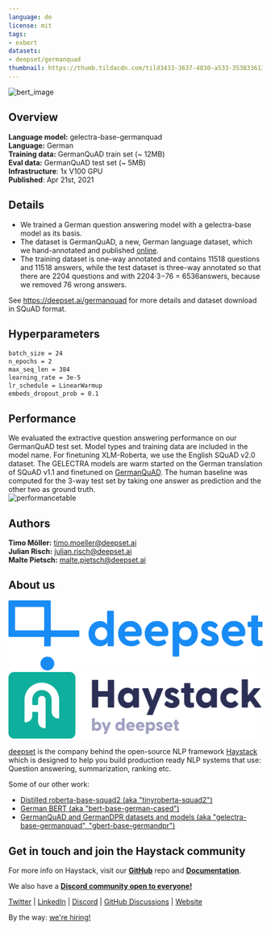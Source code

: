 ```yaml
---
language: de
license: mit
tags:
- exbert
datasets:
- deepset/germanquad
thumbnail: https://thumb.tildacdn.com/tild3433-3637-4830-a533-353833613061/-/resize/720x/-/format/webp/germanquad.jpg
---
```


![bert_image](https://thumb.tildacdn.com/tild3433-3637-4830-a533-353833613061/-/resize/720x/-/format/webp/germanquad.jpg)

## Overview
**Language model:** gelectra-base-germanquad   
**Language:** German  
**Training data:** GermanQuAD train set (~ 12MB)  
**Eval data:** GermanQuAD test set (~ 5MB)   
**Infrastructure**: 1x V100 GPU  
**Published**: Apr 21st, 2021

## Details
- We trained a German question answering model with a gelectra-base model as its basis.
- The dataset is GermanQuAD, a new, German language dataset, which we hand-annotated and published [online](https://deepset.ai/germanquad).
- The training dataset is one-way annotated and contains 11518 questions and 11518 answers, while the test dataset is three-way annotated so that there are 2204 questions and with 2204·3−76 = 6536answers, because we removed 76 wrong answers.

See https://deepset.ai/germanquad for more details and dataset download in SQuAD format.

## Hyperparameters
```
batch_size = 24
n_epochs = 2
max_seq_len = 384
learning_rate = 3e-5
lr_schedule = LinearWarmup
embeds_dropout_prob = 0.1
```
## Performance
We evaluated the extractive question answering performance on our GermanQuAD test set.
Model types and training data are included in the model name. 
For finetuning XLM-Roberta, we use the English SQuAD v2.0 dataset.
The GELECTRA models are warm started on the German translation of SQuAD v1.1 and finetuned on [GermanQuAD](https://deepset.ai/germanquad).
The human baseline was computed for the 3-way test set by taking one answer as prediction and the other two as ground truth.  
![performancetable](https://images.prismic.io/deepset/1c63afd8-40e6-4fd9-85c4-0dbb81996183_german-qa-vs-xlm-r.png) 

## Authors
**Timo Möller:** timo.moeller@deepset.ai    
**Julian Risch:** julian.risch@deepset.ai    
**Malte Pietsch:** malte.pietsch@deepset.ai    

## About us
<div class="grid lg:grid-cols-2 gap-x-4 gap-y-3">
    <div class="w-full h-40 object-cover mb-2 rounded-lg flex items-center justify-center">
         <img alt="" src="https://raw.githubusercontent.com/deepset-ai/.github/main/deepset-logo-colored.png" class="w-40"/>
     </div>
     <div class="w-full h-40 object-cover mb-2 rounded-lg flex items-center justify-center">
         <img alt="" src="https://raw.githubusercontent.com/deepset-ai/.github/main/haystack-logo-colored.png" class="w-40"/>
     </div>
</div>

[deepset](http://deepset.ai/) is the company behind the open-source NLP framework [Haystack](https://haystack.deepset.ai/) which is designed to help you build production ready NLP systems that use: Question answering, summarization, ranking etc.


Some of our other work: 
- [Distilled roberta-base-squad2 (aka "tinyroberta-squad2")]([https://huggingface.co/deepset/tinyroberta-squad2)
- [German BERT (aka "bert-base-german-cased")](https://deepset.ai/german-bert)
- [GermanQuAD and GermanDPR datasets and models (aka "gelectra-base-germanquad", "gbert-base-germandpr")](https://deepset.ai/germanquad)

## Get in touch and join the Haystack community

<p>For more info on Haystack, visit our <strong><a href="https://github.com/deepset-ai/haystack">GitHub</a></strong> repo and <strong><a href="https://docs.haystack.deepset.ai">Documentation</a></strong>. 

We also have a <strong><a class="h-7" href="https://haystack.deepset.ai/community">Discord community open to everyone!</a></strong></p>

[Twitter](https://twitter.com/deepset_ai) | [LinkedIn](https://www.linkedin.com/company/deepset-ai/) | [Discord](https://haystack.deepset.ai/community) | [GitHub Discussions](https://github.com/deepset-ai/haystack/discussions) | [Website](https://deepset.ai)

By the way: [we're hiring!](http://www.deepset.ai/jobs)
